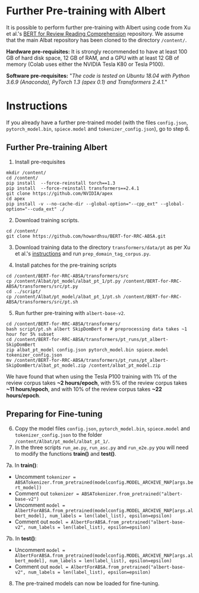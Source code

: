 # Further Pre-training with Albert

It is possible to perform further pre-training with Albert using code from Xu et al.'s [BERT for Review Reading Comprehension](https://github.com/howardhsu/BERT-for-RRC-ABSA) repository. We assume that the main Albat repository has been cloned to the directory `/content/`.

**Hardware pre-requisites:** It is strongly recommended to have at least 100 GB of hard disk space, 12 GB of RAM, and a GPU with at least 12 GB of memory (Colab uses either the NVIDIA Tesla K80 or Tesla P100).

**Software pre-requisites:**
"*The code is tested on Ubuntu 18.04 with Python 3.6.9 (Anaconda), PyTorch 1.3 (apex 0.1) and Transformers 2.4.1.*"

# Instructions

If you already have a further pre-trained model (with the files `config.json`,  `pytorch_model.bin`, `spiece.model` and `tokenizer_config.json`), go to step 6. 

## Further Pre-training Albert
1. Install pre-requisites
```
mkdir /content/
cd /content/
pip install  --force-reinstall torch==1.3
pip install  --force-reinstall transformers==2.4.1
git clone https://github.com/NVIDIA/apex
cd apex
pip install -v --no-cache-dir --global-option="--cpp_ext" --global-option="--cuda_ext" ./
```
2. Download training scripts.
```
cd /content/
git clone https://github.com/howardhsu/BERT-for-RRC-ABSA.git
```

3. Download training data to the directory `transformers/data/pt` as per Xu et al.'s [instructions](https://github.com/howardhsu/BERT-for-RRC-ABSA/blob/master/transformers/amazon_yelp.md) and run `prep_domain_tag_corpus.py`.

4. Install patches for the pre-training scripts

```
cd /content/BERT-for-RRC-ABSA/transformers/src
cp /content/Albat/pt_model/albat_pt_1/pt.py /content/BERT-for-RRC-ABSA/transformers/src/pt.py
cd ../script/
cp /content/Albat/pt_model/albat_pt_1/pt.sh /content/BERT-for-RRC-ABSA/transformers/src/pt.sh
```
5. Run further pre-training with `albert-base-v2`.
```
cd /content/BERT-for-RRC-ABSA/transformers/
bash script/pt.sh albert SkipDomBert 0 # preprocessing data takes ~1 hour for 5% subset
cd /content/BERT-for-RRC-ABSA/transformers/pt_runs/pt_albert-SkipDomBert 
zip albat_pt_model config.json pytorch_model.bin spiece.model tokenizer_config.json
mv /content/BERT-for-RRC-ABSA/transformers/pt_runs/pt_albert-SkipDomBert/albat_pt_model.zip /content/albat_pt_model.zip
```
We have found that when using the Tesla P100 training with 1\% of the review corpus takes **~2 hours/epoch**, with 5\% of the review corpus takes **~11 hours/epoch**, and with 10\% of the review corpus takes **~22 hours/epoch**.

## Preparing for Fine-tuning
6. Copy the model files `config.json`,  `pytorch_model.bin`, `spiece.model` and `tokenizer_config.json` to the folder `/content/Albat/pt_model/albat_pt_1/`.
7. In the three scripts `run_ae.py`, `run_asc.py` and `run_e2e.py` you will need to modify the functions **train()** and **test()**.

7a. In **train()**: 
 - Uncomment `tokenizer = ABSATokenizer.from_pretrained(modelconfig.MODEL_ARCHIVE_MAP[args.bert_model])`
 - Comment out `tokenizer = ABSATokenizer.from_pretrained("albert-base-v2")`
 - Uncomment `model = AlbertForABSA.from_pretrained(modelconfig.MODEL_ARCHIVE_MAP[args.albert_model], num_labels = len(label_list), epsilon=epsilon)`
 - Comment out `model = AlbertForABSA.from_pretrained("albert-base-v2", num_labels = len(label_list), epsilon=epsilon)`

7b. In **test()**:
 - Uncomment `model = AlbertForABSA.from_pretrained(modelconfig.MODEL_ARCHIVE_MAP[args.albert_model], num_labels = len(label_list), epsilon=epsilon)`
 - Comment out `model = AlbertForABSA.from_pretrained("albert-base-v2", num_labels = len(label_list), epsilon=epsilon)`

8. The pre-trained models can now be loaded for fine-tuning.